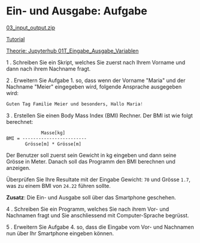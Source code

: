 # Ein- und Ausgabe: Aufgabe

[03_input_output.zip](skeletons/03_input_output.zip)

[Tutorial](https://web.microsoftstream.com/video/d78f6134-15d4-4b2c-be21-971acbc126dc)

[Theorie: Jupyterhub 01T_Eingabe_Ausgabe_Variablen](https://jupyter.gbsl.website/user-redirect/lab/tree/shared/01T_Eingabe_Ausgabe_Variablen.ipynb)

1 . Schreiben Sie ein Skript, welches Sie zuerst nach Ihrem Vorname und dann nach ihrem Nachname fragt.

2 . Erweitern Sie Aufgabe 1. so, dass wenn der Vorname "Maria" und der Nachname "Meier" eingegeben wird, folgende Ansprache ausgegeben wird:

```py
Guten Tag Familie Meier und besonders, Hallo Maria!
```

3 . Erstellen Sie einen Body Mass Index (BMI) Rechner. Der BMI ist wie folgt berechnet:

```txt
             Masse[kg]
BMI = ------------------------
       Grösse[m] * Grösse[m]
```

Der Benutzer soll zuerst sein Gewicht in kg eingeben und dann seine Grösse in Meter. Danach soll das Programm den BMI berechnen und anzeigen.

Überprüfen Sie Ihre Resultate mit der Eingabe Gewicht: `70` und Grösse `1.7`, was zu einem BMI von `24.22` führen sollte.

**Zusatz**: Die Ein- und Ausgabe soll über das Smartphone geschehen.

4 . Schreiben Sie ein Programm, welches Sie nach ihrem Vor- und Nachnamen fragt und Sie anschliessend mit Computer-Sprache begrüsst.

5 . Erweitern Sie Aufgabe 4. so, dass die Eingabe vom Vor- und Nachnamen nun über Ihr Smartphone eingeben können.
